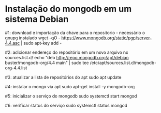 # Instalação do mongodb em um sistema Debian

#1: download e importação da chave para o repositorio - necessário o gnupg instalado
wget -qO - https://www.mongodb.org/static/pgp/server-4.4.asc | sudo apt-key add -

#2: adicionar  endereço do repositório em um novo arquivo no sources.list.d/
echo "deb http://repo.mongodb.org/apt/debian buster/mongodb-org/4.4 main" | sudo tee /etc/apt/sources.list.d/mongodb-org-4.4.list

#3: atualizar a lista de repositórios do apt
sudo apt update

#4: instalar o mongo via apt
sudo apt-get install -y mongodb-org

#5: inicializar o serviço do mongodb
sudo systemctl start mongod

#6: verificar status do serviço
sudo systemctl status mongod
